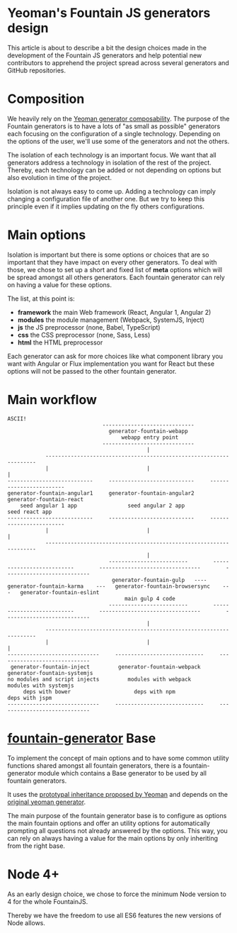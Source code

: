 # Yeoman's Fountain JS generators design

This article is about to describe a bit the design choices made in the development of the Fountain JS generators and help potential new contributors to apprehend the project spread across several generators and GitHub repositories.

# Composition

We heavily rely on the [Yeoman generator composability](http://yeoman.io/authoring/composability.html). The purpose of the Fountain generators is to have a lots of "as small as possible" generators each focusing on the configuration of a single technology. Depending on the options of the user, we'll use some of the generators and not the others.

The isolation of each technology is an important focus. We want that all generators address a technology in isolation of the rest of the project. Thereby, each technology can be added or not depending on options but also evolution in time of the project.

Isolation is not always easy to come up. Adding a technology can imply changing a configuration file of another one. But we try to keep this principle even if it implies updating on the fly others configurations.

# Main options

Isolation is important but there is some options or choices that are so important that they have impact on every other generators. To deal with those, we chose to set up a short and fixed list of **meta** options which will be spread amongst all others generators. Each fountain generator can rely on having a value for these options.

The list, at this point is:
- **framework** the main Web framework (React, Angular 1, Angular 2)
- **modules** the module management (Webpack, SystemJS, Inject)
- **js** the JS preprocessor (none, Babel, TypeScript)
- **css** the CSS preprocessor (none, Sass, Less)
- **html** the HTML preprocessor

Each generator can ask for more choices like what component library you want with Angular or Flux implementation you want for React but these options will not be passed to the other fountain generator.

# Main workflow

```
ASCII!
                              -----------------------------
                                generator-fountain-webapp
                                    webapp entry point
                              -----------------------------
                                            |
            -------------------------------------------------------------------
            |                               |                                 |
---------------------------     ---------------------------     ------------------------
generator-fountain-angular1     generator-fountain-angular2     generator-fountain-react
    seed angular 1 app                seed angular 2 app              seed react app
---------------------------     ---------------------------     ------------------------
            |                               |                                 |
            -------------------------------------------------------------------
                                            |
                                -------------------------        --------------------------        --------------------------------        ---------------------------
                                 generator-fountain-gulp   ----   generator-fountain-karma    ---   generator-fountain-browsersync    ---   generator-fountain-eslint
                                     main gulp 4 code
                                -------------------------        --------------------------        --------------------------------        ---------------------------
                                            |
            -------------------------------------------------------------------
            |                               |                                 |
-----------------------------     ----------------------------     -----------------------------
 generator-fountain-inject         generator-fountain-webpack       generator-fountain-systemjs
no modules and script injects         modules with webpack             modules with systemjs
     deps with bower                    deps with npm                     deps with jspm
-----------------------------     ----------------------------     -----------------------------
```

# [fountain-generator](https://github.com/FountainJS/fountain-generator) Base

To implement the concept of main options and to have some common utility functions shared amongst all fountain generators, there is a fountain-generator module which contains a Base generator to be used by all fountain generators.

It uses the [prototypal inheritance proposed by Yeoman](http://yeoman.io/authoring/running-context.html) and depends on the [original yeoman generator](https://github.com/yeoman/generator).

The main purpose of the fountain generator base is to configure as options the main fountain options and offer an utility options for automatically prompting all questions not already answered by the options. This way, you can rely on always having a value for the main options by only inheriting from the right base.

# Node 4+

As an early design choice, we chose to force the minimum Node version to 4 for the whole FountainJS.

Thereby we have the freedom to use all ES6 features the new versions of Node allows.
